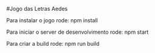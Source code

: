 #Jogo das Letras Aedes

Para instalar o jogo rode:
npm install 

Para iniciar o server de desenvolvimento rode:
npm start

Para criar a build rode:
npm run build
